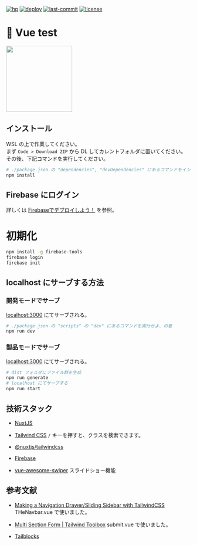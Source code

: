 [![hp](https://raw.githubusercontent.com/moyomogi/vuetest/master/docs/hp.svg)](https://vuetest-103b3.web.app)
[![deploy](https://github.com/moyomogi/vuetest/actions/workflows/deploy-on-merge.yml/badge.svg)](https://github.com/moyomogi/vuetest/actions/workflows/deploy-on-merge.yml)
[![last-commit](https://img.shields.io/github/last-commit/moyomogi/vuetest)](https://github.com/moyomogi/vuetest/commits/master)
[![license](https://img.shields.io/badge/license-CC0-blue)](https://creativecommons.org/publicdomain/zero/1.0/deed.ja)

# 🌸 Vue test
<img src="https://i.imgur.com/R9YV2YX.png" width="180">  

## インストール
WSL の上で作業してください。  
まず `Code > Download ZIP` から DL してカレントフォルダに置いてください。その後、下記コマンドを実行してください。  
```sh
# ./package.json の "dependencies", "devDependencies" にあるコマンドをインストール
npm install
```

## Firebase にログイン
詳しくは [Firebaseでデプロイしよう！](https://qiita.com/hiroki-harada/items/ca22ac177db68e3c3796) を参照。
# 初期化
```sh
npm install -g firebase-tools
firebase login
firebase init
```

## localhost にサーブする方法

### 開発モードでサーブ
[localhost:3000](http://localhost:3000) にてサーブされる。
```sh
# ./package.json の "scripts" の "dev" にあるコマンドを実行せよ、の意
npm run dev
```

### 製品モードでサーブ
[localhost:3000](http://localhost:3000) にてサーブされる。
```sh
# dist フォルダにファイル群を生成
npm run generate
# localhost にてサーブする
npm run start
```

## 技術スタック
- [NuxtJS](https://nuxtjs.org/ja/docs/get-started/installation/)

- [Tailwind CSS](https://tailwindcss.com/docs/installation)
  `/` キーを押すと、クラスを検索できます。

- [@nuxtjs/tailwindcss](https://tailwindcss.nuxtjs.org)

- [Firebase](https://firebase.google.com/)

- [vue-awesome-swiper](https://github.surmon.me/vue-awesome-swiper/)
  スライドショー機能

## 参考文献
- [Making a Navigation Drawer/Sliding Sidebar with TailwindCSS](https://dev.to/fayaz/making-a-navigation-drawer-sliding-sidebar-with-tailwindcss-blueprint-581l)
  THeNavbar.vue で使いました。

- [Multi Section Form | Tailwind Toolbox](https://www.tailwindtoolbox.com/templates/multi-section-form)
  submit.vue で使いました。

- [Tailblocks](https://tailblocks.cc)
